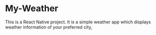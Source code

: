 # My-Weather
This is a React Native project. It is a simple weather app which displays weather information of your preferred city,
